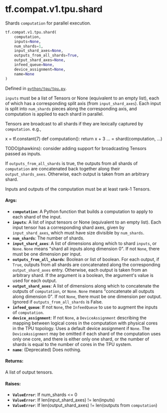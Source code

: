 <div itemscope itemtype="http://developers.google.com/ReferenceObject">
<meta itemprop="name" content="tf.compat.v1.tpu.shard" />
<meta itemprop="path" content="Stable" />
</div>

# tf.compat.v1.tpu.shard

Shards `computation` for parallel execution.

``` python
tf.compat.v1.tpu.shard(
    computation,
    inputs=None,
    num_shards=1,
    input_shard_axes=None,
    outputs_from_all_shards=True,
    output_shard_axes=None,
    infeed_queue=None,
    device_assignment=None,
    name=None
)
```



Defined in [`python/tpu/tpu.py`](/code/stable/tensorflow/python/tpu/tpu.py).

<!-- Placeholder for "Used in" -->

`inputs` must be a list of Tensors or None (equivalent to an empty list), each
of which has a corresponding split axis (from `input_shard_axes`). Each input
is split into `num_shards` pieces along the corresponding axis, and
computation is applied to each shard in parallel.

Tensors are broadcast to all shards if they are lexically captured by
`computation`. e.g.,

x = tf.constant(7)
def computation():
  return x + 3
... = shard(computation, ...)

TODO(phawkins): consider adding support for broadcasting Tensors passed
as inputs.

If `outputs_from_all_shards` is true, the outputs from all shards of
`computation` are concatenated back together along their `output_shards_axes`.
Otherwise, each output is taken from an arbitrary shard.

Inputs and outputs of the computation must be at least rank-1 Tensors.

#### Args:


* <b>`computation`</b>: A Python function that builds a computation to apply to each
  shard of the input.
* <b>`inputs`</b>: A list of input tensors or None (equivalent to an empty list). Each
  input tensor has a corresponding shard axes, given by `input_shard_axes`,
  which must have size divisible by `num_shards`.
* <b>`num_shards`</b>: The number of shards.
* <b>`input_shard_axes`</b>: A list of dimensions along which to shard `inputs`, or
  `None`. `None` means "shard all inputs along dimension 0". If not `None`,
  there must be one dimension per input.
* <b>`outputs_from_all_shards`</b>: Boolean or list of boolean. For each output, if
  `True`, outputs from all shards are concatenated along the corresponding
  `output_shard_axes` entry. Otherwise, each output is taken
  from an arbitrary shard. If the argument is a boolean, the argument's
  value is used for each output.
* <b>`output_shard_axes`</b>: A list of dimensions along which to concatenate the
  outputs of `computation`, or `None`. `None` means "concatenate all outputs
  along dimension 0". If not `None`, there must be one dimension per output.
  Ignored if `outputs_from_all_shards` is False.
* <b>`infeed_queue`</b>: If not `None`, the `InfeedQueue` to use to augment the inputs
  of `computation`.
* <b>`device_assignment`</b>: If not `None`, a `DeviceAssignment` describing the
  mapping between logical cores in the computation with physical cores in
  the TPU topology. Uses a default device assignment if `None`. The
  `DeviceAssignment` may be omitted if each shard of the computation uses
  only one core, and there is either only one shard, or the number of shards
  is equal to the number of cores in the TPU system.
* <b>`name`</b>: (Deprecated) Does nothing.

#### Returns:

A list of output tensors.


#### Raises:


* <b>`ValueError`</b>: If num_shards <= 0
* <b>`ValueError`</b>: If len(input_shard_axes) != len(inputs)
* <b>`ValueError`</b>: If len(output_shard_axes) != len(outputs from `computation`)